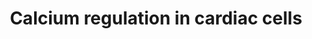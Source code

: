 ---
annotations:
- type: Cell Type Ontology
  value: cardiac muscle cell
- type: Pathway Ontology
  value: calcium/calcium-mediated signaling pathway
- type: Disease Ontology
  value: cardiovascular system disease
authors:
- Nsalomonis
- MaintBot
- Susan
- Thomas
- J.Fong
- N.Cotte
- Amcuser
- Jildau
- Khanspers
- AlexanderPico
- MartijnVanIersel
- Christine Chichester
- Metalmephisto
- DeSl
- Marvin M2
- Fehrhart
- Egonw
- Eweitz
description: 'Calcium is a common signaling mechanism, as once it enters the cytoplasm
  it exerts allosteric regulatory affects on many enzymes and proteins. Calcium can
  act in signal transduction after influx resulting from activation of ion channels
  or as a second messenger caused by indirect signal transduction pathways such as
  G protein-coupled receptors. Movement of calcium ions from the extracellular compartment
  to the intracellular compartment alters membrane depolarisation. This is seen in
  the heart, during the plateau phase of ventricular contraction. In this example,
  calcium acts to maintain depolarisation of the heart.  Source: [[wikipedia:Calcium_signaling|Wikipedia]]  Proteins
  on this pathway have targeted assays available via the [https://assays.cancer.gov/available_assays?wp_id=WP536
  CPTAC Assay Portal]'
last-edited: 2021-05-14
organisms:
- Homo sapiens
redirect_from:
- /index.php/Pathway:WP536
- /instance/WP536
schema-jsonld:
- '@context': https://schema.org/
  '@id': https://wikipathways.github.io/pathways/WP536.html
  '@type': Dataset
  creator:
    '@type': Organization
    name: WikiPathways
  description: 'Calcium is a common signaling mechanism, as once it enters the cytoplasm
    it exerts allosteric regulatory affects on many enzymes and proteins. Calcium
    can act in signal transduction after influx resulting from activation of ion channels
    or as a second messenger caused by indirect signal transduction pathways such
    as G protein-coupled receptors. Movement of calcium ions from the extracellular
    compartment to the intracellular compartment alters membrane depolarisation. This
    is seen in the heart, during the plateau phase of ventricular contraction. In
    this example, calcium acts to maintain depolarisation of the heart.  Source: [[wikipedia:Calcium_signaling|Wikipedia]]  Proteins
    on this pathway have targeted assays available via the [https://assays.cancer.gov/available_assays?wp_id=WP536
    CPTAC Assay Portal]'
  keywords:
  - ADRA1A
  - SLC8A3
  - PKIB
  - PIP2
  - GJB1
  - PRKCE
  - ANXA6
  - GJA12
  - RYR3
  - RGS17
  - GNG2
  - ITPR1
  - GJB5
  - YWHAH
  - GNAQ
  - GNAZ
  - CACNA1A
  - YWHAZ
  - ITPR2
  - CALM3
  - ARRB1
  - CASQ2
  - PRKAR2A
  - Calsequestrin
  - ADCY2
  - RGS10
  - ADCY5
  - PRKAR1B
  - PRKACA
  - CACNA1C
  - KCNJ5
  - CASQ1
  - STIM2
  - CHRM3
  - FKBP1A
  - ATP1B2
  - PRKCZ
  - CAMK2D
  - RGS9
  - Acetylcholine
  - CACNB1
  - YWHAQ
  - Calreticulin
  - ARRB2
  - RGS4
  - RGS1
  - ADCY7
  - DAG
  - ATP2B1
  - GNG3
  - ATP1B1
  - GJA8
  - CACNA1B
  - RGS7
  - ADCY4
  - PKIG
  - RGS11
  - CHRM1
  - GJA7
  - GNG4
  - ATP1A4
  - RGS6
  - RYR1
  - CALM1
  - FXYD2
  - Pi
  - CALR
  - GJA4
  - PKIA
  - Epinephrine
  - GRK5
  - CACNA1E
  - ATP2A3
  - RGS19
  - CACNA1D
  - Connexin
  - CHRM5
  - GNB3
  - GNB4
  - GJB4
  - CAMK2B
  - YWHAE
  - GNGT1
  - GNG12
  - RGS20
  - CHRM4
  - GJA10
  - GNG8
  - GRK4
  - GJB6
  - CX36
  - GNAI2
  - CACNA1S
  - YWHAG
  - GRK6
  - ADCY9
  - CAMK2A
  - KCNJ3
  - PRKCG
  - Ca2+
  - CAMK1
  - ADRB2
  - GNAS
  - PRKCA
  - GNAI3
  - ATP1B3
  - GJA1
  - GNAI1
  - CACNB3
  - ADRB1
  - PRKAR1A
  - CAMK4
  - GNA11
  - GNG7
  - GJB3
  - RGS3
  - ADRA1D
  - ORAI1
  - cAMP
  - SLC8A1
  - PRKCH
  - GNG11
  - GJA5
  - PRKAR2B
  - ADCY6
  - PRKCQ
  - RGS14
  - CALM2
  - PRKACB
  - RGS16
  - PLN
  - RGS2
  - GNG5
  - ADCY8
  - Na+
  - ATP
  - ADCY3
  - GNAO1
  - RGS5
  - GNB1
  - ATP2B2
  - ITPR3
  - KCNB1
  - PRKCD
  - PRKCB1
  - GNB2
  - GJB2
  - PLCB3
  - RGS18
  - GNB5
  - YWHAB
  - CAMK2G
  - ADCY1
  - GNG13
  - ATP2B3
  - ADRB3
  - PRKD1
  - ATP2A2
  - GJA3
  - K+
  - CHRM2
  - IP3
  - ADRA1B
  - RYR2
  - Phospholamban
  - ADP
  - SFN
  - IP4
  license: CC0
  name: Calcium regulation in cardiac cells
seo: CreativeWork
title: Calcium regulation in cardiac cells
wpid: WP536
---